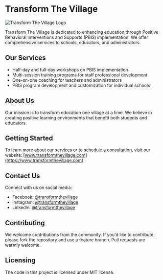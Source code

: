 # Transform The Village

![Transform The Village Logo](link-to-logo.png)

Transform The Village is dedicated to enhancing education through Positive Behavioral Interventions and Supports (PBIS) implementation. We offer comprehensive services to schools, educators, and administrators.

## Our Services

- Half-day and full-day workshops on PBIS implementation
- Multi-session training programs for staff professional development
- One-on-one coaching for teachers and administrators
- PBIS program development and customization for individual schools

## About Us

Our mission is to transform education one village at a time. We believe in creating positive learning environments that benefit both students and educators.

## Getting Started

To learn more about our services or to schedule a consultation, visit our website: [www.transformthevillage.com](https://www.transformthevillage.com)

## Contact Us

Connect with us on social media:
- Facebook: [@transformthevillage](https://www.facebook.com/transformthevillage)
- Instagram: [@transformthevillage](https://www.instagram.com/transformthevillage)
- LinkedIn: [@transformthevillage](https://www.linkedin.com/company/transformthevillage)

## Contributing

We welcome contributions from the community. If you'd like to contribute, please fork the repository and use a feature branch. Pull requests are warmly welcome.

## Licensing

The code in this project is licensed under MIT license.
